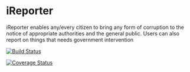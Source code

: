 # iReporter
iReporter enables any/every citizen to bring any form of corruption to the notice of appropriate authorities and the general public. Users can also report on things that needs government intervention


[![Build Status](https://travis-ci.org/kyakusahmed/iReporter.svg?branch=challenge-2%2Fapi)](https://travis-ci.org/kyakusahmed/iReporter)

[![Coverage Status](https://coveralls.io/repos/github/kyakusahmed/iReporter/badge.svg)](https://coveralls.io/github/kyakusahmed/iReporter)
